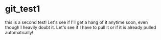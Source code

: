 # git_test1
this is a second test!
Let's see if I'll get a hang of it anytime soon, even though I heavily doubt it. 
Let's see if I have to pull it or if it is already pulled automatically!


